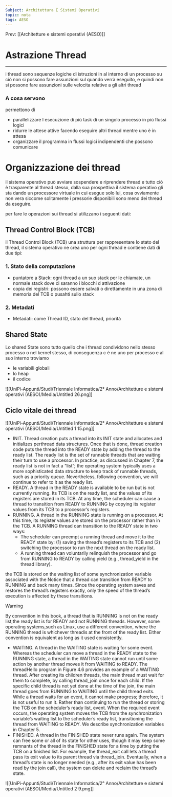 ```yaml
---
Subject: Architettura E Sistemi Operativi
topic: nota
tags: AESO
---
```


Prev: [[Architetture e sistemi operativi (AESO)]]

# Astrazione Thread
---
i thread sono sequenze logiche di istruzioni in al interno di un processo su ciò non si possono fare assunzioni sul quando verrà eseguito, e quindi non si possono fare assunzioni sulle velocita relative a gli altri thread

### A cosa servono

permettono di

- parallelizzare l esecuzione di più task di un singolo processo in più flussi logici
- ridurre le attese attive facendo eseguire altri thread mentre uno è in attesa
- organizzare il programma in flussi logici indipendenti che possono comunicare

# Organizzazione dei thread

il sistema operativo può avviare sospendere e riprendere thread e tutto ciò è trasparente al thread stesso, dalla sua prospettiva il sistema operativo gli sta dando un processore virtuale in cui esegue solo lui, cosa ovviamente non vera siccome  solitamente i pressorie disponibili sono meno dei thread da eseguire.

per fare le operazioni sui thread si utilizzano i seguenti dati:

## Thread Control Block (TCB)

il Thread Control Block (TCB) una struttura per rappresentare lo stato del thread, il sistema operativo ne crea uno per ogni thread e contiene dati di due tipi:

### 1. Stato della computazione

- puntatore a Stack: ogni thread a un suo stack per le chiamate, un normale stack dove ci saranno i blocchi d attivazione
- copia dei registri: possono essere salvati o direttamente in una zona di memoria del TCB o pusahti sullo stack

### 2. Metadati

- Metadati: come Thread ID, stato del thread, priorità

## Shared State

Lo shared State sono tutto quello che i thread condividono nello stesso processo o nel kernel stesso, di conseguenza c è ne uno per processo e al suo interno troviamo

- le variabili globali
- lo heap
- il codice

![[UniPi-Appunti/Studi/Triennale Informatica/2° Anno/Architetture e sistemi operativi (AESO)/Media/Untitled 26.png]]

## Ciclo vitale dei thread

![[UniPi-Appunti/Studi/Triennale Informatica/2° Anno/Architetture e sistemi operativi (AESO)/Media/Untitled 1 15.png]]

- INIT. Thread creation puts a thread into its INIT state and allocates and initializes perthread data structures. Once that is done, thread creation code puts the thread into the READY state by adding the thread to the ready list. The ready list is the set of runnable
threads that are waiting their turn to use a processor. In practice, as discussed in
Chapter 7, the ready list is not in fact a “list”; the operating system typically uses a more
sophisticated data structure to keep track of runnable threads, such as a priority queue.
Nevertheless, following convention, we will continue to refer to it as the ready list.
- READY. A thread in the READY state is available to be run but is not currently running. Its
TCB is on the ready list, and the values of its registers are stored in its TCB. At any time,
the scheduler can cause a thread to transition from READY to RUNNING by copying its
register values from its TCB to a processor’s registers.
- RUNNING. A thread in the RUNNING state is running on a processor. At this time, its
register values are stored on the processor rather than in the TCB. A RUNNING thread can
transition to the READY state in two ways:
    - The scheduler can preempt a running thread and move it to the READY state by: (1)
    saving the thread’s registers to its TCB and (2) switching the processor to run the next
    thread on the ready list.
    - A running thread can voluntarily relinquish the processor and go from RUNNING to
    READY by calling yield (e.g., thread_yield in the thread library).

the TCB is stored on the waiting list of some synchronization variable associated with the
    Notice that a thread can transition from READY to RUNNING and back many times. Since
    the operating system saves and restores the thread’s registers exactly, only the speed of
    the thread’s execution is affected by these transitions.


>[!warning]
> By convention in this book, a thread that is RUNNING is not on the ready list;the ready list is for READY and not RUNNING threads. However, some operating systems,such as Linux, use a different convention, where the RUNNING thread is whichever threadis at the front of the ready list. Either convention is equivalent as long as it used consistently.


- WAITING. A thread in the WAITING state is waiting for some event. Whereas the
scheduler can move a thread in the READY state to the RUNNING state, a thread in the
WAITING state cannot run until some action by another thread moves it from WAITING to
READY.
The threadHello program in Figure 4.6 provides an example of a WAITING thread. After
creating its children threads, the main thread must wait for them to complete, by calling
thread_join once for each child. If the specific child thread is not yet done at the time of the
join, the main thread goes from RUNNING to WAITING until the child thread exits.
While a thread waits for an event, it cannot make progress; therefore, it is not useful to run
it. Rather than continuing to run the thread or storing the TCB on the scheduler’s ready list,
event. When the required event occurs, the operating system moves the TCB from the
synchronization variable’s waiting list to the scheduler’s ready list, transitioning the thread
from WAITING to READY. We describe synchronization variables in Chapter 5.
- FINISHED. A thread in the FINISHED state never runs again. The system can free some
or all of its state for other uses, though it may keep some remnants of the thread in the
FINISHED state for a time by putting the TCB on a finished list. For example, the
thread_exit call lets a thread pass its exit value to its parent thread via thread_join.
Eventually, when a thread’s state is no longer needed (e.g., after its exit value has been
read by the join call), the system can delete and reclaim the thread’s state.

![[UniPi-Appunti/Studi/Triennale Informatica/2° Anno/Architetture e sistemi operativi (AESO)/Media/Untitled 2 9.png]]
